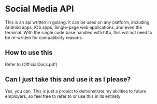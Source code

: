 # Social Media API
This is an api written in golang. It can be used on any platform, including Android apps, iOS apps, Single-page web applications, and even the terminal. With the single code base handled with http, this will not need to be re-written for compatibility reasons.

## How to use this
Refer to [OfficialDocs.pdf]

## Can I just take this and use it as I please?
Yes, you can. This is just a project to demonstrate my abilities to future employers, so feel free to refer to or use this in its entirety

